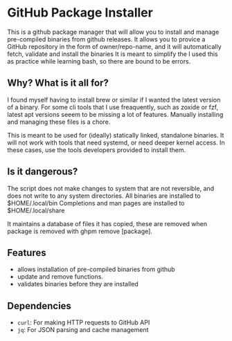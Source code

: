# GitHub Package Installer

This is a github package manager that will allow you to install and manage pre-compiled binaries from github releases.
It allows you to provice a  GitHub repository in the form of owner/repo-name, and it will automatically fetch, validate and install the binaries
It is meant to simplify the 
I used this as practice while learning bash, so there are bound to be errors. 

## Why? What is it all for?
I found myself having to install brew or similar if I wanted the latest version of a binary.
For some cli tools that I use freaquently, such as zoxide or fzf, latest apt versions seeem to be missing a lot of features.
Manually installing and managing these files is a chore.

This is meant to be used for (ideally) statically linked, standalone binaries. 
It will not work with tools that need systemd, or need deeper kernel access. In these cases, use the tools developers provided to install them. 

## Is it dangerous?
The script does not make changes to system that are not reversible, and does not write to any system directories.
All binaries are installed to $HOME/.local/bin
Completions and man pages are installed  to $HOME/.local/share

It maintains a database of files it has copied, these are removed when package is removed with ghpm remove [package].

## Features
- allows installation of pre-compiled binaries from github
- update and remove functions.
- validates binaries before they are installed

## Dependencies

- `curl`: For making HTTP requests to GitHub API
- `jq`: For JSON parsing and cache management
